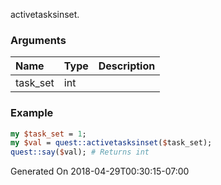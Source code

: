 activetasksinset.
### Arguments
**Name**|**Type**|**Description**
:---|:---|:---
task_set|int|

### Example

```perl
my $task_set = 1;
my $val = quest::activetasksinset($task_set);
quest::say($val); # Returns int
```


Generated On 2018-04-29T00:30:15-07:00